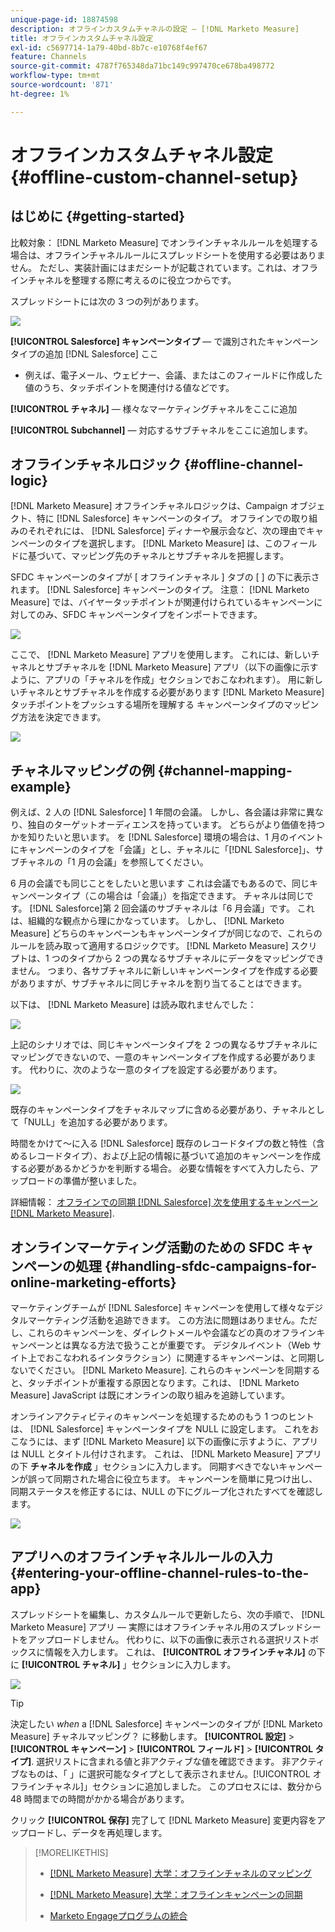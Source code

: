 ```yaml
---
unique-page-id: 18874598
description: オフラインカスタムチャネルの設定 — [!DNL Marketo Measure]
title: オフラインカスタムチャネル設定
exl-id: c5697714-1a79-40bd-8b7c-e10768f4ef67
feature: Channels
source-git-commit: 4787f765348da71bc149c997470ce678ba498772
workflow-type: tm+mt
source-wordcount: '871'
ht-degree: 1%

---
```


# オフラインカスタムチャネル設定 {#offline-custom-channel-setup}

## はじめに {#getting-started}

比較対象： [!DNL Marketo Measure] でオンラインチャネルルールを処理する場合は、オフラインチャネルルールにスプレッドシートを使用する必要はありません。 ただし、実装計画にはまだシートが記載されています。これは、オフラインチャネルを整理する際に考えるのに役立つからです。

スプレッドシートには次の 3 つの列があります。

![](assets/1-2.png)

**[!UICONTROL Salesforce] キャンペーンタイプ**  — で識別されたキャンペーンタイプの追加 [!DNL Salesforce] ここ

* 例えば、電子メール、ウェビナー、会議、またはこのフィールドに作成した値のうち、タッチポイントを関連付ける値などです。

**[!UICONTROL チャネル]**  — 様々なマーケティングチャネルをここに追加

**[!UICONTROL Subchannel]**  — 対応するサブチャネルをここに追加します。

## オフラインチャネルロジック {#offline-channel-logic}

[!DNL Marketo Measure] オフラインチャネルロジックは、Campaign オブジェクト、特に [!DNL Salesforce] キャンペーンのタイプ。 オフラインでの取り組みのそれぞれには、 [!DNL Salesforce] ディナーや展示会など、次の理由でキャンペーンのタイプを選択します。 [!DNL Marketo Measure] は、このフィールドに基づいて、マッピング先のチャネルとサブチャネルを把握します。

SFDC キャンペーンのタイプが [ オフラインチャネル ] タブの [ ] の下に表示されます。 [!DNL Salesforce] キャンペーンのタイプ。 注意： [!DNL Marketo Measure] では、バイヤータッチポイントが関連付けられているキャンペーンに対してのみ、SFDC キャンペーンタイプをインポートできます。

![](assets/2-2.png)

ここで、 [!DNL Marketo Measure] アプリを使用します。 これには、新しいチャネルとサブチャネルを [!DNL Marketo Measure] アプリ（以下の画像に示すように、アプリの「チャネルを作成」セクションでおこなわれます）。 用に新しいチャネルとサブチャネルを作成する必要があります [!DNL Marketo Measure] タッチポイントをプッシュする場所を理解する キャンペーンタイプのマッピング方法を決定できます。

![](assets/3-2.png)

## チャネルマッピングの例 {#channel-mapping-example}

例えば、2 人の [!DNL Salesforce] 1 年間の会議。 しかし、各会議は非常に異なり、独自のターゲットオーディエンスを持っています。 どちらがより価値を持つかを知りたいと思います。 を [!DNL Salesforce] 環境の場合は、1 月のイベントにキャンペーンのタイプを「会議」とし、チャネルに「[!DNL Salesforce]」、サブチャネルの「1 月の会議」を参照してください。

6 月の会議でも同じことをしたいと思います これは会議でもあるので、同じキャンペーンタイプ（この場合は「会議」）を指定できます。 チャネルは同じです。 [!DNL Salesforce]第 2 回会議のサブチャネルは「6 月会議」です。 これは、組織的な観点から理にかなっています。 しかし、 [!DNL Marketo Measure] どちらのキャンペーンもキャンペーンタイプが同じなので、これらのルールを読み取って適用するロジックです。 [!DNL Marketo Measure] スクリプトは、1 つのタイプから 2 つの異なるサブチャネルにデータをマッピングできません。 つまり、各サブチャネルに新しいキャンペーンタイプを作成する必要がありますが、サブチャネルに同じチャネルを割り当てることはできます。

以下は、 [!DNL Marketo Measure] は読み取れませんでした：

![](assets/4-2.png)

上記のシナリオでは、同じキャンペーンタイプを 2 つの異なるサブチャネルにマッピングできないので、一意のキャンペーンタイプを作成する必要があります。 代わりに、次のような一意のタイプを設定する必要があります。

![](assets/5-2.png)

既存のキャンペーンタイプをチャネルマップに含める必要があり、チャネルとして「NULL」を追加する必要があります。

時間をかけて～に入る [!DNL Salesforce] 既存のレコードタイプの数と特性（含めるレコードタイプ）、および上記の情報に基づいて追加のキャンペーンを作成する必要があるかどうかを判断する場合。 必要な情報をすべて入力したら、アップロードの準備が整いました。

詳細情報： [オフラインでの同期 [!DNL Salesforce] 次を使用するキャンペーン [!DNL Marketo Measure]](/help/channel-tracking-and-setup/offline-channels/legacy-processes/syncing-offline-campaigns.md).

## オンラインマーケティング活動のための SFDC キャンペーンの処理 {#handling-sfdc-campaigns-for-online-marketing-efforts}

マーケティングチームが [!DNL Salesforce] キャンペーンを使用して様々なデジタルマーケティング活動を追跡できます。 この方法に問題はありません。ただし、これらのキャンペーンを、ダイレクトメールや会議などの真のオフラインキャンペーンとは異なる方法で扱うことが重要です。 デジタルイベント（Web サイト上でおこなわれるインタラクション）に関連するキャンペーンは、と同期しないでください。 [!DNL Marketo Measure]. これらのキャンペーンを同期すると、タッチポイントが重複する原因となります。これは、 [!DNL Marketo Measure] JavaScript は既にオンラインの取り組みを追跡しています。

オンラインアクティビティのキャンペーンを処理するためのもう 1 つのヒントは、 [!DNL Salesforce] キャンペーンタイプを NULL に設定します。 これをおこなうには、まず [!DNL Marketo Measure] 以下の画像に示すように、アプリは NULL とタイトル付けされます。 これは、 [!DNL Marketo Measure] アプリの下 **チャネルを作成** 」セクションに入力します。 同期すべきでないキャンペーンが誤って同期された場合に役立ちます。 キャンペーンを簡単に見つけ出し、同期ステータスを修正するには、NULL の下にグループ化されたすべてを確認します。

![](assets/6-2.png)

## アプリへのオフラインチャネルルールの入力 {#entering-your-offline-channel-rules-to-the-app}

スプレッドシートを編集し、カスタムルールで更新したら、次の手順で、 [!DNL Marketo Measure] アプリ — 実際にはオフラインチャネル用のスプレッドシートをアップロードしません。 代わりに、以下の画像に表示される選択リストボックスに情報を入力します。 これは、 **[!UICONTROL オフラインチャネル]** の下に **[!UICONTROL チャネル]** 」セクションに入力します。

![](assets/7-2.png)

>[!TIP]
>
>決定したい _when_ a [!DNL Salesforce] キャンペーンのタイプが [!DNL Marketo Measure] チャネルマッピング？ に移動します。 **[!UICONTROL 設定]** > **[!UICONTROL キャンペーン]** > **[!UICONTROL フィールド]** > **[!UICONTROL タイプ]**. 選択リストに含まれる値と非アクティブな値を確認できます。 非アクティブなものは、「 」に選択可能なタイプとして表示されません。[!UICONTROL オフラインチャネル]」セクションに追加しました。 このプロセスには、数分から 48 時間までの時間がかかる場合があります。

クリック **[!UICONTROL 保存]** 完了して [!DNL Marketo Measure] 変更内容をアップロードし、データを再処理します。

>[!MORELIKETHIS]
>
>* [[!DNL Marketo Measure] 大学：オフラインチャネルのマッピング](https://universityonline.marketo.com/courses/bizible-fundamentals-channel-management/#/page/5c630eca34d9f0367662b77f)
>
>* [[!DNL Marketo Measure] 大学：オフラインキャンペーンの同期](https://universityonline.marketo.com/courses/bizible-fundamentals-channel-management/#/page/5c63286e34d9f0367662b78b)
>
>* [Marketo Engageプログラムの統合](/help/marketo-measure-and-marketo/marketo-measure-integrations-with-marketo/marketo-engage-programs-integration.md#channel-mapping)

